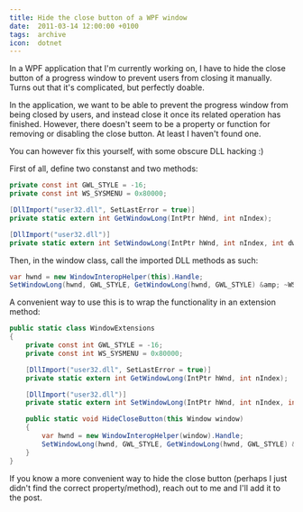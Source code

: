 ```yaml
---
title: Hide the close button of a WPF window
date:  2011-03-14 12:00:00 +0100
tags:  archive
icon:  dotnet
---
```


In a WPF application that I'm currently working on, I have to hide the close
button of a progress window to prevent users from closing it manually. Turns out
that it's complicated, but perfectly doable.

In the application, we want to be able to prevent the progress window from being
closed by  users, and instead close it once its related operation has finished.
However,  there doesn't seem to be a property or function for removing or disabling
the close button. At least I haven't found one.

You can however fix this yourself, with some obscure DLL hacking :)

First of all, define two constanst and two methods:

```csharp
private const int GWL_STYLE = -16;
private const int WS_SYSMENU = 0x80000;

[DllImport("user32.dll", SetLastError = true)]
private static extern int GetWindowLong(IntPtr hWnd, int nIndex);

[DllImport("user32.dll")]
private static extern int SetWindowLong(IntPtr hWnd, int nIndex, int dwNewLong);
```

Then, in the window class, call the imported DLL methods as such:

```csharp
var hwnd = new WindowInteropHelper(this).Handle;
SetWindowLong(hwnd, GWL_STYLE, GetWindowLong(hwnd, GWL_STYLE) &amp; ~WS_SYSMENU);
```

A convenient way to use this is to wrap the functionality in an extension method:

```csharp
public static class WindowExtensions
{
    private const int GWL_STYLE = -16;
    private const int WS_SYSMENU = 0x80000;

    [DllImport("user32.dll", SetLastError = true)]
    private static extern int GetWindowLong(IntPtr hWnd, int nIndex);

    [DllImport("user32.dll")]
    private static extern int SetWindowLong(IntPtr hWnd, int nIndex, int dwNewLong);

    public static void HideCloseButton(this Window window)
    {
        var hwnd = new WindowInteropHelper(window).Handle;
        SetWindowLong(hwnd, GWL_STYLE, GetWindowLong(hwnd, GWL_STYLE) &amp; ~WS_SYSMENU);
    }
}
```

If you know a more convenient way to hide the close button (perhaps I just didn't
find the correct property/method), reach out to me and I'll add it to the post.

